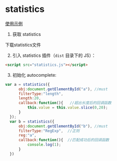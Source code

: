 # statistics

[使用示例](http://orionwei.github.io/homework/statistics/docs/demo.html)

1. 获取 statistics

  下载statistics文件

2. 引入 statistics 插件（`dist` 目录下的 JS）：

  ```html
  <script src="statistics.js"></script>
  ```

3. 初始化 autocomplete:

  ```js
  var a = statistics({
        obj:document.getElementById("a"), //must
        filterType:"length",
        length:20,
        callback:function(){   //超出长度后的回调函数
            this.value = this.value.slice(0,20);
        }
    });
    var b = statistics({
        obj:document.getElementById("b"), //must
        filterType:"RegExp",  //正则
        reg:"a",
        callback:function(){  //匹配成功后的回调函数
            console.log(1);
        }
    })
  ```
